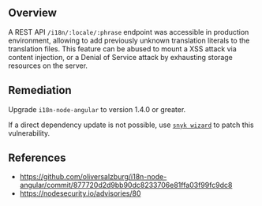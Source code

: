 ## Overview
A REST API `/i18n/:locale/:phrase` endpoint was accessible in production environment, allowing to add previously unknown translation literals to the translation files. This feature can be abused to mount a XSS attack via content injection, or a Denial of Service attack by exhausting storage resources on the server.

## Remediation
Upgrade `i18n-node-angular` to version 1.4.0 or greater.

If a direct dependency update is not possible, use [`snyk wizard`](https://snyk.io/documentation/#wizard) to patch this vulnerability.

## References
- https://github.com/oliversalzburg/i18n-node-angular/commit/877720d2d9bb90dc8233706e81ffa03f99fc9dc8
- https://nodesecurity.io/advisories/80
